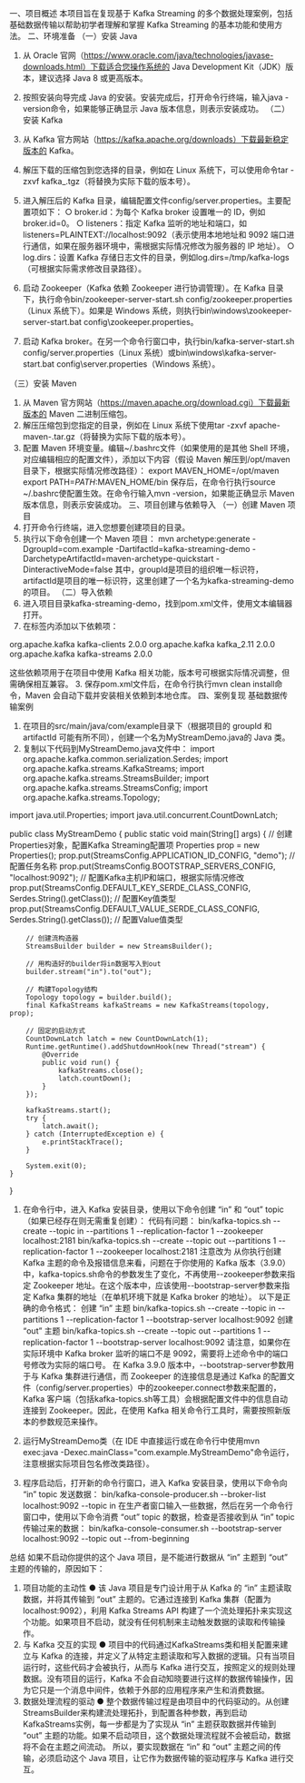 一、项目概述
本项目旨在复现基于 Kafka Streaming 的多个数据处理案例，包括基础数据传输以帮助初学者理解和掌握 Kafka Streaming 的基本功能和使用方法。
二、环境准备
（一）安装 Java
1. 从 Oracle 官网（https://www.oracle.com/java/technologies/javase-downloads.html）下载适合您操作系统的 Java Development Kit（JDK）版本，建议选择 Java 8 或更高版本。
2. 按照安装向导完成 Java 的安装。安装完成后，打开命令行终端，输入java -version命令，如果能够正确显示 Java 版本信息，则表示安装成功。
（二）安装 Kafka
1. 从 Kafka 官方网站（https://kafka.apache.org/downloads）下载最新稳定版本的 Kafka。
2. 解压下载的压缩包到您选择的目录，例如在 Linux 系统下，可以使用命令tar -zxvf kafka_<version>.tgz（将<version>替换为实际下载的版本号）。

3. 进入解压后的 Kafka 目录，编辑配置文件config/server.properties。主要配置项如下：
  ○ broker.id：为每个 Kafka broker 设置唯一的 ID，例如broker.id=0。
  ○ listeners：指定 Kafka 监听的地址和端口，如listeners=PLAINTEXT://localhost:9092（表示使用本地地址和 9092 端口进行通信，如果在服务器环境中，需根据实际情况修改为服务器的 IP 地址）。
  ○ log.dirs：设置 Kafka 存储日志文件的目录，例如log.dirs=/tmp/kafka-logs（可根据实际需求修改目录路径）。
4. 启动 Zookeeper（Kafka 依赖 Zookeeper 进行协调管理）。在 Kafka 目录下，执行命令bin/zookeeper-server-start.sh config/zookeeper.properties（Linux 系统下）。如果是 Windows 系统，则执行bin\windows\zookeeper-server-start.bat config\zookeeper.properties。

5. 启动 Kafka broker。在另一个命令行窗口中，执行bin/kafka-server-start.sh config/server.properties（Linux 系统）或bin\windows\kafka-server-start.bat config\server.properties（Windows 系统）。

（三）安装 Maven
1. 从 Maven 官方网站（https://maven.apache.org/download.cgi）下载最新版本的 Maven 二进制压缩包。
2. 解压压缩包到您指定的目录，例如在 Linux 系统下使用tar -zxvf apache-maven-<version>.tar.gz（将<version>替换为实际下载的版本号）。
3. 配置 Maven 环境变量。编辑~/.bashrc文件（如果使用的是其他 Shell 环境，对应编辑相应的配置文件），添加以下内容（假设 Maven 解压到/opt/maven目录下，根据实际情况修改路径）：
export MAVEN_HOME=/opt/maven
export PATH=$PATH:$MAVEN_HOME/bin
保存后，在命令行执行source ~/.bashrc使配置生效。在命令行输入mvn -version，如果能正确显示 Maven 版本信息，则表示安装成功。
三、项目创建与依赖导入
（一）创建 Maven 项目
1. 打开命令行终端，进入您想要创建项目的目录。
2. 执行以下命令创建一个 Maven 项目：
mvn archetype:generate -DgroupId=com.example -DartifactId=kafka-streaming-demo -DarchetypeArtifactId=maven-archetype-quickstart -DinteractiveMode=false
其中，groupId是项目的组织唯一标识符，artifactId是项目的唯一标识符，这里创建了一个名为kafka-streaming-demo的项目。
（二）导入依赖
1. 进入项目目录kafka-streaming-demo，找到pom.xml文件，使用文本编辑器打开。
2. 在<dependencies>标签内添加以下依赖项：
<dependency>
    <groupId>org.apache.kafka</groupId>
    <artifactId>kafka-clients</artifactId>
    <version>2.0.0</version>
</dependency>
<dependency>
    <groupId>org.apache.kafka</groupId>
    <artifactId>kafka_2.11</artifactId>
    <version>2.0.0</version>
</dependency>
<dependency>
    <groupId>org.apache.kafka</groupId>
    <artifactId>kafka-streams</artifactId>
    <version>2.0.0</version>
</dependency>

这些依赖项用于在项目中使用 Kafka 相关功能，版本号可根据实际情况调整，但需确保相互兼容。
3. 保存pom.xml文件后，在命令行执行mvn clean install命令，Maven 会自动下载并安装相关依赖到本地仓库。
四、案例复现
基础数据传输案例
1. 在项目的src/main/java/com/example目录下（根据项目的 groupId 和 artifactId 可能有所不同），创建一个名为MyStreamDemo.java的 Java 类。
2. 复制以下代码到MyStreamDemo.java文件中：
import org.apache.kafka.common.serialization.Serdes;
import org.apache.kafka.streams.KafkaStreams;
import org.apache.kafka.streams.StreamsBuilder;
import org.apache.kafka.streams.StreamsConfig;
import org.apache.kafka.streams.Topology;

import java.util.Properties;
import java.util.concurrent.CountDownLatch;

public class MyStreamDemo {
    public static void main(String[] args) {
        // 创建Properties对象，配置Kafka Streaming配置项
        Properties prop = new Properties();
        prop.put(StreamsConfig.APPLICATION_ID_CONFIG, "demo");                                  // 配置任务名称
        prop.put(StreamsConfig.BOOTSTRAP_SERVERS_CONFIG, "localhost:9092");                      // 配置Kafka主机IP和端口，根据实际情况修改
        prop.put(StreamsConfig.DEFAULT_KEY_SERDE_CLASS_CONFIG, Serdes.String().getClass());     // 配置Key值类型
        prop.put(StreamsConfig.DEFAULT_VALUE_SERDE_CLASS_CONFIG, Serdes.String().getClass());   // 配置Value值类型

        // 创建流构造器
        StreamsBuilder builder = new StreamsBuilder();

        // 用构造好的builder将in数据写入到out
        builder.stream("in").to("out");

        // 构建Topology结构
        Topology topology = builder.build();
        final KafkaStreams kafkaStreams = new KafkaStreams(topology, prop);

        // 固定的启动方式
        CountDownLatch latch = new CountDownLatch(1);
        Runtime.getRuntime().addShutdownHook(new Thread("stream") {
            @Override
            public void run() {
                kafkaStreams.close();
                latch.countDown();
            }
        });

        kafkaStreams.start();
        try {
            latch.await();
        } catch (InterruptedException e) {
            e.printStackTrace();
        }

        System.exit(0);
    }
}
1. 在命令行中，进入 Kafka 安装目录，使用以下命令创建 “in” 和 “out” topic（如果已经存在则无需重复创建）：
代码有问题：
bin/kafka-topics.sh --create --topic in --partitions 1 --replication-factor 1 --zookeeper localhost:2181
bin/kafka-topics.sh --create --topic out --partitions 1 --replication-factor 1 --zookeeper localhost:2181
注意改为
从你执行创建 Kafka 主题的命令及报错信息来看，问题在于你使用的 Kafka 版本（3.9.0）中，kafka-topics.sh命令的参数发生了变化，不再使用--zookeeper参数来指定 Zookeeper 地址。在这个版本中，应该使用--bootstrap-server参数来指定 Kafka 集群的地址（在单机环境下就是 Kafka broker 的地址）。
以下是正确的命令格式：
创建 “in” 主题
bin/kafka-topics.sh --create --topic in --partitions 1 --replication-factor 1 --bootstrap-server localhost:9092
创建 “out” 主题
bin/kafka-topics.sh --create --topic out --partitions 1 --replication-factor 1 --bootstrap-server localhost:9092
请注意，如果你在实际环境中 Kafka broker 监听的端口不是 9092，需要将上述命令中的端口号修改为实际的端口号。
在 Kafka 3.9.0 版本中，--bootstrap-server参数用于与 Kafka 集群进行通信，而 Zookeeper 的连接信息是通过 Kafka 的配置文件（config/server.properties）中的zookeeper.connect参数来配置的，Kafka 客户端（包括kafka-topics.sh等工具）会根据配置文件中的信息自动连接到 Zookeeper。因此，在使用 Kafka 相关命令行工具时，需要按照新版本的参数规范来操作。

1. 运行MyStreamDemo类（在 IDE 中直接运行或在命令行中使用mvn exec:java -Dexec.mainClass="com.example.MyStreamDemo"命令运行，注意根据实际项目包名修改类路径）。

2. 程序启动后，打开新的命令行窗口，进入 Kafka 安装目录，使用以下命令向 “in” topic 发送数据：
bin/kafka-console-producer.sh --broker-list localhost:9092 --topic in
在生产者窗口输入一些数据，然后在另一个命令行窗口中，使用以下命令消费 “out” topic 的数据，检查是否接收到从 “in” topic 传输过来的数据：
bin/kafka-console-consumer.sh --bootstrap-server localhost:9092 --topic out --from-beginning



总结
如果不启动你提供的这个 Java 项目，是不能进行数据从 “in” 主题到 “out” 主题的传输的，原因如下：
1. 项目功能的主动性
● 该 Java 项目是专门设计用于从 Kafka 的 “in” 主题读取数据，并将其传输到 “out” 主题的。它通过连接到 Kafka 集群（配置为localhost:9092），利用 Kafka Streams API 构建了一个流处理拓扑来实现这个功能。如果项目不启动，就没有任何机制来主动触发数据的读取和传输操作。
2. 与 Kafka 交互的实现
● 项目中的代码通过KafkaStreams类和相关配置来建立与 Kafka 的连接，并定义了从特定主题读取和写入数据的逻辑。只有当项目运行时，这些代码才会被执行，从而与 Kafka 进行交互，按照定义的规则处理数据。没有项目的运行，Kafka 不会自动知晓要进行这样的数据传输操作，因为它只是一个消息中间件，依赖于外部的应用程序来产生和消费数据。
3. 数据处理流程的驱动
● 整个数据传输过程是由项目中的代码驱动的。从创建StreamsBuilder来构建流处理拓扑，到配置各种参数，再到启动KafkaStreams实例，每一步都是为了实现从 “in” 主题获取数据并传输到 “out” 主题的功能。如果不启动项目，这个数据处理流程就不会被启动，数据将不会在主题之间流动。
所以，要实现数据在 “in” 和 “out” 主题之间的传输，必须启动这个 Java 项目，让它作为数据传输的驱动程序与 Kafka 进行交互。
